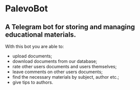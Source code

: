 # PalevoBot
## A Telegram bot for storing and managing educational materials.
With this bot you are able to:
- upload documents;
- download documents from our database;
- rate other users documents and users themselves;
- leave comments on other users documents;
- find the necessary materials by subject, author etc.;
- give tips to authors.
